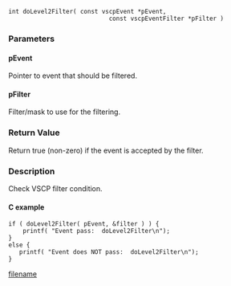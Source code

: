 

```clike
int doLevel2Filter( const vscpEvent *pEvent, 
                            const vscpEventFilter *pFilter )
```

### Parameters

#### pEvent
Pointer to event that should be filtered.

#### pFilter
Filter/mask to use for the filtering.

### Return Value
Return true (non-zero) if the event is accepted by the filter. 

### Description
Check VSCP filter condition. 

#### C example

```clike
if ( doLevel2Filter( pEvent, &filter ) ) {
    printf( "Event pass:  doLevel2Filter\n");
}
else {
   printf( "Event does NOT pass:  doLevel2Filter\n");
}
```



[filename](./bottom_copyright.md ':include')
